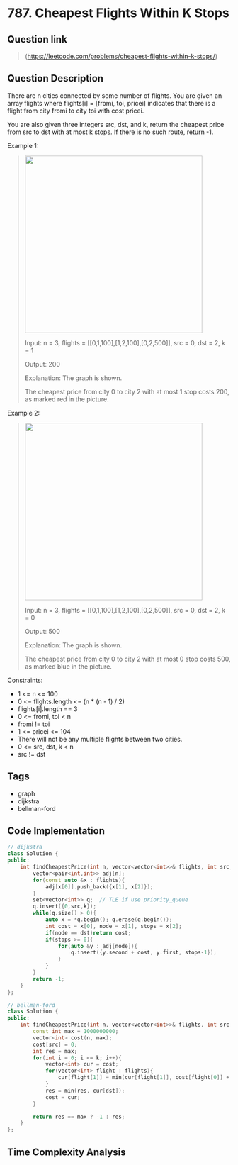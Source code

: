 # 787. Cheapest Flights Within K Stops

## Question link
> (https://leetcode.com/problems/cheapest-flights-within-k-stops/)

## Question Description
There are n cities connected by some number of flights. You are given an array flights where flights[i] = [fromi, toi, pricei] indicates that there is a flight from city fromi to city toi with cost pricei.

You are also given three integers src, dst, and k, return the cheapest price from src to dst with at most k stops. If there is no such route, return -1.

Example 1:
> <img src="https://s3-lc-upload.s3.amazonaws.com/uploads/2018/02/16/995.png" width="400" />
>
> Input: n = 3, flights = [[0,1,100],[1,2,100],[0,2,500]], src = 0, dst = 2, k = 1
>
> Output: 200
>
> Explanation: The graph is shown.
>
> The cheapest price from city 0 to city 2 with at most 1 stop costs 200, as marked red in the picture.


Example 2:
> <img src="https://s3-lc-upload.s3.amazonaws.com/uploads/2018/02/16/995.png" width="400" />
>
> Input: n = 3, flights = [[0,1,100],[1,2,100],[0,2,500]], src = 0, dst = 2, k = 0
> 
> Output: 500
>
> Explanation: The graph is shown.
>
> The cheapest price from city 0 to city 2 with at most 0 stop costs 500, as marked blue in the picture.

Constraints:
- 1 <= n <= 100
- 0 <= flights.length <= (n * (n - 1) / 2)
- flights[i].length == 3
- 0 <= fromi, toi < n
- fromi != toi
- 1 <= pricei <= 104
- There will not be any multiple flights between two cities.
- 0 <= src, dst, k < n
- src != dst

## Tags
- graph 
- dijkstra
- bellman-ford

## Code Implementation
```c++
// dijkstra
class Solution {
public:
    int findCheapestPrice(int n, vector<vector<int>>& flights, int src, int dst, int k) {
        vector<pair<int,int>> adj[n];
        for(const auto &x : flights){
            adj[x[0]].push_back({x[1], x[2]});
        }
        set<vector<int>> q;  // TLE if use priority_queue 
        q.insert({0,src,k});
        while(q.size() > 0){
            auto x = *q.begin(); q.erase(q.begin());
            int cost = x[0], node = x[1], stops = x[2];
            if(node == dst)return cost;
            if(stops >= 0){
                for(auto &y : adj[node]){
                    q.insert({y.second + cost, y.first, stops-1});
                }
            }
        }
        return -1;
    }
};

// bellman-ford
class Solution {
public:
    int findCheapestPrice(int n, vector<vector<int>>& flights, int src, int dst, int k) {
        const int max = 1000000000;
        vector<int> cost(n, max);
        cost[src] = 0;
        int res = max;
        for(int i = 0; i <= k; i++){
            vector<int> cur = cost;
            for(vector<int> flight : flights){
                cur[flight[1]] = min(cur[flight[1]], cost[flight[0]] + flight[2]);
            }
            res = min(res, cur[dst]);
            cost = cur;
        }

        return res == max ? -1 : res;
    }
};

```
## Time Complexity Analysis

